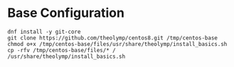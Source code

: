 # Base Configuration

    dnf install -y git-core
    git clone https://github.com/theolymp/centos8.git /tmp/centos-base
    chmod o+x /tmp/centos-base/files/usr/share/theolymp/install_basics.sh
    cp -rfv /tmp/centos-base/files/* /
    /usr/share/theolymp/install_basics.sh
